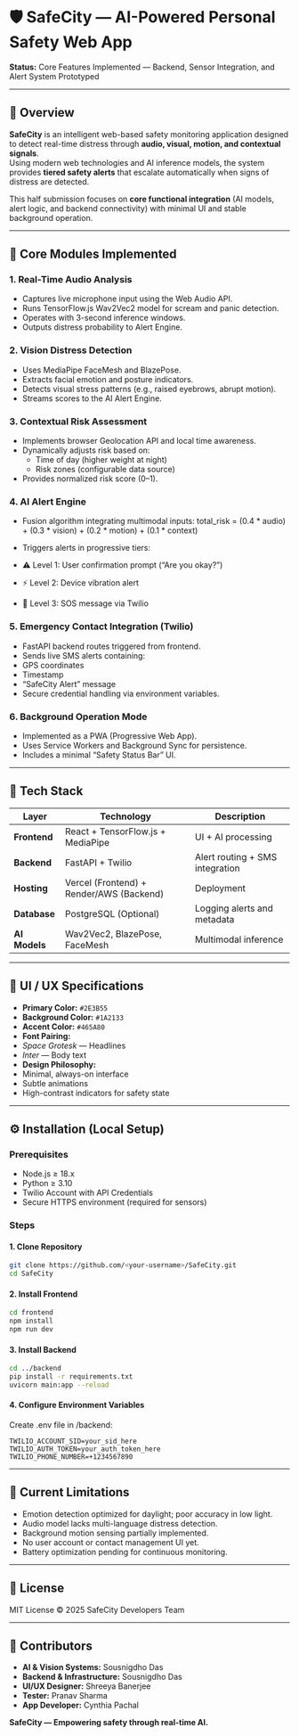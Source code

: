 # 🛡️ SafeCity — AI-Powered Personal Safety Web App  
**Status:** Core Features Implemented — Backend, Sensor Integration, and Alert System Prototyped

---

## 🚀 Overview

**SafeCity** is an intelligent web-based safety monitoring application designed to detect real-time distress through **audio, visual, motion, and contextual signals**.  
Using modern web technologies and AI inference models, the system provides **tiered safety alerts** that escalate automatically when signs of distress are detected.  

This half submission focuses on **core functional integration** (AI models, alert logic, and backend connectivity) with minimal UI and stable background operation.

---

## 🧩 Core Modules Implemented

### 1. **Real-Time Audio Analysis**
- Captures live microphone input using the Web Audio API.
- Runs TensorFlow.js Wav2Vec2 model for scream and panic detection.
- Operates with 3-second inference windows.
- Outputs distress probability to Alert Engine.

### 2. **Vision Distress Detection**
- Uses MediaPipe FaceMesh and BlazePose.
- Extracts facial emotion and posture indicators.
- Detects visual stress patterns (e.g., raised eyebrows, abrupt motion).
- Streams scores to the AI Alert Engine.

### 3. **Contextual Risk Assessment**
- Implements browser Geolocation API and local time awareness.
- Dynamically adjusts risk based on:
  - Time of day (higher weight at night)
  - Risk zones (configurable data source)
- Provides normalized risk score (0–1).

### 4. **AI Alert Engine**
- Fusion algorithm integrating multimodal inputs:
total_risk = (0.4 * audio) + (0.3 * vision) + (0.2 * motion) + (0.1 * context)

- Triggers alerts in progressive tiers:
- ⚠️ Level 1: User confirmation prompt (“Are you okay?”)
- ⚡ Level 2: Device vibration alert
- 🚨 Level 3: SOS message via Twilio

### 5. **Emergency Contact Integration (Twilio)**
- FastAPI backend routes triggered from frontend.
- Sends live SMS alerts containing:
- GPS coordinates
- Timestamp
- “SafeCity Alert” message
- Secure credential handling via environment variables.

### 6. **Background Operation Mode**
- Implemented as a PWA (Progressive Web App).
- Uses Service Workers and Background Sync for persistence.
- Includes a minimal “Safety Status Bar” UI.

---

## 🧠 Tech Stack

| Layer | Technology | Description |
|--------|-------------|-------------|
| **Frontend** | React + TensorFlow.js + MediaPipe | UI + AI processing |
| **Backend** | FastAPI + Twilio | Alert routing + SMS integration |
| **Hosting** | Vercel (Frontend) + Render/AWS (Backend) | Deployment |
| **Database** | PostgreSQL (Optional) | Logging alerts and metadata |
| **AI Models** | Wav2Vec2, BlazePose, FaceMesh | Multimodal inference |

---

## 🎨 UI / UX Specifications

- **Primary Color:** `#2E3B55`  
- **Background Color:** `#1A2133`  
- **Accent Color:** `#465A80`
- **Font Pairing:**
- *Space Grotesk* — Headlines
- *Inter* — Body text
- **Design Philosophy:**
- Minimal, always-on interface
- Subtle animations
- High-contrast indicators for safety state

---
## ⚙️ Installation (Local Setup)

### Prerequisites
- Node.js ≥ 18.x
- Python ≥ 3.10
- Twilio Account with API Credentials
- Secure HTTPS environment (required for sensors)

### Steps

#### 1. Clone Repository
```bash
git clone https://github.com/<your-username>/SafeCity.git
cd SafeCity
```
#### 2. Install Frontend
```bash
cd frontend
npm install
npm run dev
```
#### 3. Install Backend
```bash
cd ../backend
pip install -r requirements.txt
uvicorn main:app --reload
```
#### 4. Configure Environment Variables
Create .env file in /backend:

```env
TWILIO_ACCOUNT_SID=your_sid_here
TWILIO_AUTH_TOKEN=your_auth_token_here
TWILIO_PHONE_NUMBER=+1234567890
```

---

## 🧪 Current Limitations
- Emotion detection optimized for daylight; poor accuracy in low light.
- Audio model lacks multi-language distress detection.
- Background motion sensing partially implemented.
- No user account or contact management UI yet.
- Battery optimization pending for continuous monitoring.

---

## 🧾 License
MIT License © 2025 SafeCity Developers Team

---

## 👥 Contributors

- **AI & Vision Systems:** Sousnigdho Das
- **Backend & Infrastructure:** Sousnigdho Das
- **UI/UX Designer:** Shreeya Banerjee
- **Tester:** Pranav Sharma
- **App Developer:** Cynthia Pachal

**SafeCity — Empowering safety through real-time AI.**
